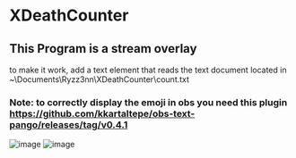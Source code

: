 # XDeathCounter

## This Program is a stream overlay

to make it work, add a text element that reads the text document located in ~\Documents\Ryzz3nn\XDeathCounter\count.txt
### Note: to correctly display the emoji in obs you need this plugin https://github.com/kkartaltepe/obs-text-pango/releases/tag/v0.4.1



![image](https://github.com/Ryzz3nn/XDeathCounter/assets/47952472/0acfdf64-2800-4511-8c43-347ba5db6eb5)
![image](https://github.com/Ryzz3nn/XDeathCounter/assets/47952472/488f15c1-bc1d-4cf3-b671-18df9087e56b)


